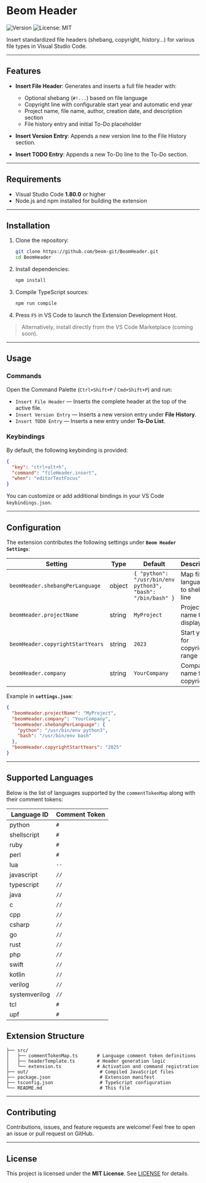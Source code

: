 # Beom Header

![Version](https://img.shields.io/badge/version-1.1.4-blue) ![License: MIT](https://img.shields.io/badge/license-MIT-green)

Insert standardized file headers (shebang, copyright, history…) for various file types in Visual Studio Code.

---

## Features

* **Insert File Header**: Generates and inserts a full file header with:

  * Optional shebang (`#!...`) based on file language
  * Copyright line with configurable start year and automatic end year
  * Project name, file name, author, creation date, and description section
  * File history entry and initial To-Do placeholder
* **Insert Version Entry**: Appends a new version line to the File History section.
* **Insert TODO Entry**: Appends a new To-Do line to the To-Do section.

---

## Requirements

* Visual Studio Code **1.80.0** or higher
* Node.js and npm installed for building the extension

---

## Installation

1. Clone the repository:

   ```bash
   git clone https://github.com/beom-git/BeomHeader.git
   cd BeomHeader
   ```
2. Install dependencies:

   ```bash
   npm install
   ```
3. Compile TypeScript sources:

   ```bash
   npm run compile
   ```
4. Press `F5` in VS Code to launch the Extension Development Host.

> Alternatively, install directly from the VS Code Marketplace (coming soon).

---

## Usage

### Commands

Open the Command Palette (`Ctrl+Shift+P` / `Cmd+Shift+P`) and run:

* `Insert File Header` — Inserts the complete header at the top of the active file.
* `Insert Version Entry` — Inserts a new version entry under **File History**.
* `Insert TODO Entry` — Inserts a new entry under **To-Do List**.

### Keybindings

By default, the following keybinding is provided:

```json
{
  "key": "ctrl+alt+h",
  "command": "fileHeader.insert",
  "when": "editorTextFocus"
}
```

You can customize or add additional bindings in your VS Code `keybindings.json`.

---

## Configuration

The extension contributes the following settings under **`Beom Header Settings`**:

| Setting                          | Type   | Default                                                     | Description                          |
| -------------------------------- | ------ | ----------------------------------------------------------- | ------------------------------------ |
| `beomHeader.shebangPerLanguage`  | object | `{ "python": "/usr/bin/env python3", "bash": "/bin/bash" }` | Map file language ID to shebang line |
| `beomHeader.projectName`         | string | `MyProject`                                                 | Project name to display              |
| `beomHeader.copyrightStartYears` | string | `2023`                                                      | Start year for copyright range       |
| `beomHeader.company`             | string | `YourCompany`                                               | Company name for copyright           |

Example in **`settings.json`**:

```json
{
  "beomHeader.projectName": "MyProject",
  "beomHeader.company": "YourCompany",
  "beomHeader.shebangPerLanguage": {
    "python": "/usr/bin/env python3",
    "bash": "/usr/bin/env bash"
  },
  "beomHeader.copyrightStartYears": "2025"
}
```

---

## Supported Languages

Below is the list of languages supported by the `commentTokenMap` along with their comment tokens:

| Language ID   | Comment Token |
| ------------- | ------------- |
| python        | `#`           |
| shellscript   | `#`           |
| ruby          | `#`           |
| perl          | `#`           |
| lua           | `--`          |
| javascript    | `//`          |
| typescript    | `//`          |
| java          | `//`          |
| c             | `//`          |
| cpp           | `//`          |
| csharp        | `//`          |
| go            | `//`          |
| rust          | `//`          |
| php           | `//`          |
| swift         | `//`          |
| kotlin        | `//`          |
| verilog       | `//`          |
| systemverilog | `//`          |
| tcl           | `#`           |
| upf           | `#`           |

## Extension Structure

```
├── src/
│   ├── commentTokenMap.ts       # Language comment token definitions
│   ├── headerTemplate.ts        # Header generation logic
│   └── extension.ts             # Activation and command registration
├── out/                          # Compiled JavaScript files
├── package.json                  # Extension manifest
├── tsconfig.json                 # TypeScript configuration
└── README.md                     # This file
```

---

## Contributing

Contributions, issues, and feature requests are welcome! Feel free to open an issue or pull request on GitHub.

---

## License

This project is licensed under the **MIT License**. See [LICENSE](LICENSE) for details.
